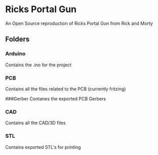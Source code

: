 # Ricks Portal Gun
An Open Source reproduction of Ricks Portal Gun from Rick and Morty


## Folders

### Arduino
Contains the .ino for the project

### PCB
Contains all the files related to the PCB (currently fritzing)

###Gerber
Contanes the exported PCB Gerbers

### CAD
Contains all the CAD/3D files

### STL
Contains exported STL's for printing